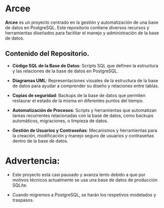 # Arcee

**Arcee** es un proyecto centrado en la gestión y automatización de una base de datos en PostgreSQL. Este repositorio contiene diversos recursos y herramientas diseñados para facilitar el manejo y administración de la base de datos.

## Contenido del Repositorio.

- **Código SQL de la Base de Datos**: Scripts SQL que definen la estructura y las relaciones de la base de datos en PostgreSQL.
  
- **Diagramas UML**: Representaciones visuales de la estructura de la base de datos para ayudar a comprender su diseño y relaciones entre tablas.

- **Copias de seguridad**: Backups de la base de datos que permiten restaurar el estado de la misma en diferentes puntos del tiempo.

- **Automatización de Procesos**: Scripts y herramientas que automatizan tareas recurrentes relacionadas con la base de datos, como backups automáticos, migraciones, o limpieza de datos.

- **Gestión de Usuarios y Contraseñas**: Mecanismos y herramientas para la creación, modificación y manejo seguro de usuarios y contraseñas dentro de la base de datos.


# Advertencia:

- Este proyecto está casi pausado y avanza lento debido a que por motivos técnicos actualmente se usa una base de datos de producción SQLite.

- Cuando migremos a PostgreSQL, se  harán los respetivos modelados y traspasos.
